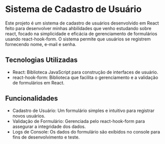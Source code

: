 # Sistema de Cadastro de Usuário
Este projeto é um sistema de cadastro de usuários desenvolvido em React feito para desenvolver minhas ahbilidades que venho estudando sobre react, focado na simplicidade e eficácia de gerenciamento de formulários usando react-hook-form. O sistema permite que usuários se registrem fornecendo nome, e-mail e senha.

## Tecnologias Utilizadas
* React: Biblioteca JavaScript para construção de interfaces de usuário.
* react-hook-form: Biblioteca que facilita o gerenciamento e a validação de formulários em React.
## Funcionalidades
* Cadastro de Usuário: Um formulário simples e intuitivo para registrar novos usuários.
* Validação de Formulário: Gerenciada pelo react-hook-form para assegurar a integridade dos dados.
* Logs de Console: Os dados do formulário são exibidos no console para fins de desenvolvimento e teste.

